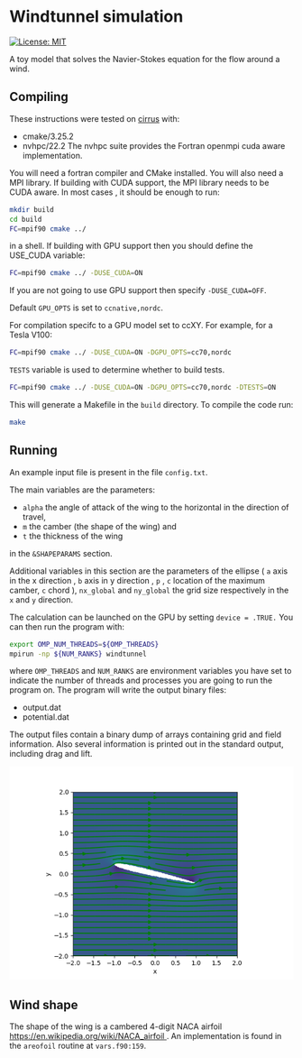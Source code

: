 # Windtunnel simulation
[![License: MIT](https://img.shields.io/badge/License-MIT-yellow.svg)](https://opensource.org/licenses/MIT)

A toy model that solves the Navier-Stokes equation for the flow around a wind.

## Compiling
These instructions were tested on [cirrus](https://www.cirrus.ac.uk/) with:
- cmake/3.25.2
- nvhpc/22.2
The nvhpc suite provides the Fortran openmpi cuda aware implementation.

You will need a fortran compiler and CMake installed. You will also need a MPI library. If building with CUDA support, the MPI library needs to be CUDA aware. In most cases , it should be enough to run: 
```bash
mkdir build
cd build
FC=mpif90 cmake ../
```
in a shell.
If building with GPU support then you should define the USE_CUDA variable: 

```bash
FC=mpif90 cmake ../ -DUSE_CUDA=ON
```
If you are not going to use GPU support then specify `-DUSE_CUDA=OFF`.

Default `GPU_OPTS` is set to `ccnative,nordc`.

For compilation specifc to a GPU model set to ccXY. For example, for a Tesla V100:
```bash
FC=mpif90 cmake ../ -DUSE_CUDA=ON -DGPU_OPTS=cc70,nordc
```

`TESTS` variable is used to determine whether to build tests.

```bash
FC=mpif90 cmake ../ -DUSE_CUDA=ON -DGPU_OPTS=cc70,nordc -DTESTS=ON
```

This will generate a Makefile in the `build` directory. To compile the code run:

```bash
make
```

## Running 

An example input file is present in the file `config.txt`. 

The main variables are the parameters:

* `alpha` the angle of attack of the wing to the horizontal in the direction of travel,
* `m` the camber (the shape of the wing) and  
* `t` the thickness of the wing

in the `&SHAPEPARAMS` section.

Additional variables in this section are the parameters of the ellipse ( `a` axis in the  x direction , `b` axis in y direction , `p` , `c` location of the maximum camber, `c` chord ), `nx_global` and `ny_global` the grid size respectively in the `x` and `y` direction. 

The calculation can be launched on the GPU by setting `device = .TRUE.` 
You can then run the program with:

```bash
export OMP_NUM_THREADS=${OMP_THREADS}
mpirun -np ${NUM_RANKS} windtunnel
```

where `OMP_THREADS` and `NUM_RANKS` are environment variables you have set to indicate the number of threads and processes you are going to run the program on. The program will write the output binary files:

- output.dat
- potential.dat 

The output files contain a binary dump of arrays containing grid and field information.
Also several information is printed out in the standard output, including drag and lift.

![Velocity](visualize/velocity.png)

## Wind shape
The shape of the wing is a cambered 4-digit NACA airfoil [https://en.wikipedia.org/wiki/NACA_airfoil ](https://en.wikipedia.org/wiki/NACA_airfoil) . An implementation is found in the `areofoil` routine at `vars.f90:159`.

